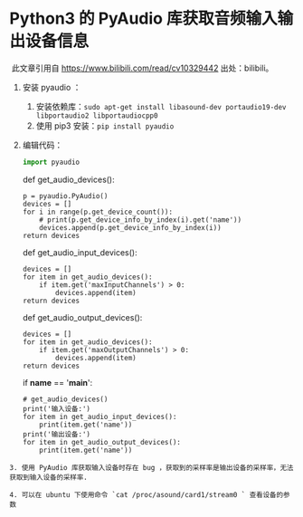 # Python3 的 PyAudio 库获取音频输入输出设备信息

​        此文章引用自 https://www.bilibili.com/read/cv10329442 出处：bilibili。

1. 安装 pyaudio ： 
   
   1. 安装依赖库：`sudo apt-get install libasound-dev portaudio19-dev libportaudio2 libportaudiocpp0`
   2. 使用 pip3 安装：`pip install pyaudio`

2. 编辑代码：
   
   ```python
   import pyaudio
   ```
   
   def get_audio_devices():
   
       p = pyaudio.PyAudio()
       devices = []
       for i in range(p.get_device_count()):
           # print(p.get_device_info_by_index(i).get('name'))
           devices.append(p.get_device_info_by_index(i))
       return devices
   
   def get_audio_input_devices():
   
       devices = []
       for item in get_audio_devices():
           if item.get('maxInputChannels') > 0:
               devices.append(item)
       return devices
   
   def get_audio_output_devices():
   
       devices = []
       for item in get_audio_devices():
           if item.get('maxOutputChannels') > 0:
               devices.append(item)
       return devices
   
   if __name__ == '__main__':
   
       # get_audio_devices()
       print('输入设备:')
       for item in get_audio_input_devices():
           print(item.get('name'))
       print('输出设备:')
       for item in get_audio_output_devices():
           print(item.get('name')) 

```
3. 使用 PyAudio 库获取输入设备时存在 bug ，获取到的采样率是输出设备的采样率，无法获取到输入设备的采样率.

4. 可以在 ubuntu 下使用命令 `cat /proc/asound/card1/stream0 ` 查看设备的参数
```

